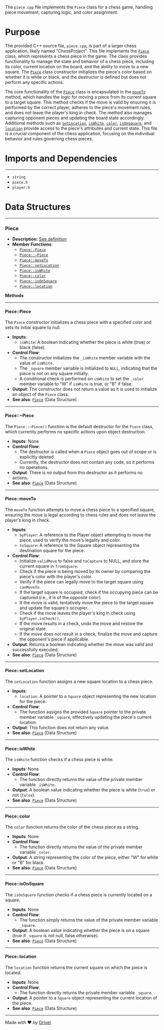 <!--------------------------------------------------------------------------------->
<!-- IMPORTANT: This file is auto-generated by Driver (https://driver.ai). -------->
<!-- Manual edits may be overwritten on future commits. --------------------------->
<!--------------------------------------------------------------------------------->

The `piece.cpp` file implements the `Piece` class for a chess game, handling piece movement, capturing logic, and color assignment.

# Purpose
The provided C++ source file, `piece.cpp`, is part of a larger chess application, likely named "ChessProject". This file implements the [`Piece`](#PiecePiece) class, which represents a chess piece in the game. The class provides functionality to manage the state and behavior of a chess piece, including its color, current location on the board, and the ability to move to a new square. The [`Piece`](#PiecePiece) class constructor initializes the piece's color based on whether it is white or black, and the destructor is defined but does not perform any specific actions.

The core functionality of the [`Piece`](#PiecePiece) class is encapsulated in the [`moveTo`](#PiecemoveTo) method, which handles the logic for moving a piece from its current square to a target square. This method checks if the move is valid by ensuring it is performed by the correct player, adheres to the piece's movement rules, and does not leave the player's king in check. The method also manages capturing opponent pieces and updating the board state accordingly. Additional methods such as [`setLocation`](#PiecesetLocation), [`isWhite`](#PieceisWhite), [`color`](#Piececolor), [`isOnSquare`](#PieceisOnSquare), and [`location`](#Piecelocation) provide access to the piece's attributes and current state. This file is a crucial component of the chess application, focusing on the individual behavior and rules governing chess pieces.
# Imports and Dependencies

---
- `string`
- `piece.h`
- `player.h`


# Data Structures

---
### Piece<!-- {{#data_structure:Piece}} -->
- **Description**: [See definition](piece.h.md#Piece)
- **Member Functions**:
    - [`Piece::Piece`](#PiecePiece)
    - [`Piece::~Piece`](#PiecePiece)
    - [`Piece::moveTo`](#PiecemoveTo)
    - [`Piece::setLocation`](#PiecesetLocation)
    - [`Piece::isWhite`](#PieceisWhite)
    - [`Piece::color`](#Piececolor)
    - [`Piece::isOnSquare`](#PieceisOnSquare)
    - [`Piece::location`](#Piecelocation)

**Methods**

---
#### Piece::Piece<!-- {{#callable:Piece::Piece}} -->
The `Piece` constructor initializes a chess piece with a specified color and sets its initial square to null.
- **Inputs**:
    - `isWhite`: A boolean indicating whether the piece is white (true) or black (false).
- **Control Flow**:
    - The constructor initializes the `_isWhite` member variable with the value of `isWhite`.
    - The `_square` member variable is initialized to `NULL`, indicating that the piece is not on any square initially.
    - A conditional check is performed on `isWhite` to set the `_color` member variable to "W" if `isWhite` is true, or "B" if false.
- **Output**: The constructor does not return a value as it is used to initialize an object of the `Piece` class.
- **See also**: [`Piece`](piece.h.md#Piece)  (Data Structure)


---
#### Piece::\~Piece<!-- {{#callable:Piece::~Piece}} -->
The `Piece::~Piece()` function is the default destructor for the `Piece` class, which currently performs no specific actions upon object destruction.
- **Inputs**: None
- **Control Flow**:
    - The destructor is called when a `Piece` object goes out of scope or is explicitly deleted.
    - Currently, the destructor does not contain any code, so it performs no operations.
- **Output**: There is no output from this destructor as it performs no actions.
- **See also**: [`Piece`](piece.h.md#Piece)  (Data Structure)


---
#### Piece::moveTo<!-- {{#callable:Piece::moveTo}} -->
The `moveTo` function attempts to move a chess piece to a specified square, ensuring the move is legal according to chess rules and does not leave the player's king in check.
- **Inputs**:
    - `byPlayer`: A reference to the Player object attempting to move the piece, used to verify the move's legality and color.
    - `toSquare`: A reference to the Square object representing the destination square for the piece.
- **Control Flow**:
    - Initialize `validMove` to false and `toCapture` to NULL, and store the current square in `fromSquare`.
    - Check if the piece is being moved by its owner by comparing the piece's color with the player's color.
    - Verify if the piece can legally move to the target square using `canMoveTo`.
    - If the target square is occupied, check if the occupying piece can be captured (i.e., it is of the opposite color).
    - If the move is valid, tentatively move the piece to the target square and update the square's occupier.
    - Check if the move leaves the player's king in check using `byPlayer.inCheck()`.
    - If the move results in a check, undo the move and restore the original state.
    - If the move does not result in a check, finalize the move and capture the opponent's piece if applicable.
- **Output**: Returns a boolean indicating whether the move was valid and successfully executed.
- **See also**: [`Piece`](piece.h.md#Piece)  (Data Structure)


---
#### Piece::setLocation<!-- {{#callable:Piece::setLocation}} -->
The `setLocation` function assigns a new square location to a chess piece.
- **Inputs**:
    - `location`: A pointer to a `Square` object representing the new location for the piece.
- **Control Flow**:
    - The function assigns the provided `Square` pointer to the private member variable `_square`, effectively updating the piece's current location.
- **Output**: This function does not return any value.
- **See also**: [`Piece`](piece.h.md#Piece)  (Data Structure)


---
#### Piece::isWhite<!-- {{#callable:Piece::isWhite}} -->
The `isWhite` function checks if a chess piece is white.
- **Inputs**: None
- **Control Flow**:
    - The function directly returns the value of the private member variable `_isWhite`.
- **Output**: A boolean value indicating whether the piece is white (`true`) or not (`false`).
- **See also**: [`Piece`](piece.h.md#Piece)  (Data Structure)


---
#### Piece::color<!-- {{#callable:Piece::color}} -->
The `color` function returns the color of the chess piece as a string.
- **Inputs**: None
- **Control Flow**:
    - The function directly returns the value of the private member variable `_color`.
- **Output**: A string representing the color of the piece, either "W" for white or "B" for black.
- **See also**: [`Piece`](piece.h.md#Piece)  (Data Structure)


---
#### Piece::isOnSquare<!-- {{#callable:Piece::isOnSquare}} -->
The `isOnSquare` function checks if a chess piece is currently located on a square.
- **Inputs**: None
- **Control Flow**:
    - The function simply returns the value of the private member variable `_square`.
- **Output**: A boolean value indicating whether the piece is on a square (true if `_square` is not null, false otherwise).
- **See also**: [`Piece`](piece.h.md#Piece)  (Data Structure)


---
#### Piece::location<!-- {{#callable:Piece::location}} -->
The `location` function returns the current square on which the piece is located.
- **Inputs**: None
- **Control Flow**:
    - The function directly returns the private member variable `_square`.
- **Output**: A pointer to a `Square` object representing the current location of the piece.
- **See also**: [`Piece`](piece.h.md#Piece)  (Data Structure)




---
Made with ❤️ by [Driver](https://www.driver.ai/)
